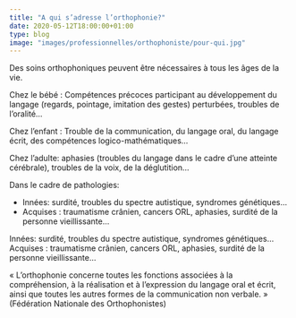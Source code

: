 ```yaml
---
title: "A qui s’adresse l’orthophonie?"
date: 2020-05-12T18:00:00+01:00
type: blog
image: "images/professionnelles/orthophoniste/pour-qui.jpg"
---
```


Des soins orthophoniques peuvent être nécessaires à tous les âges de la vie.

Chez le bébé : Compétences précoces participant au développement du langage (regards, pointage, imitation des gestes) perturbées, troubles de l’oralité…

Chez l’enfant : Trouble de la communication, du langage oral, du langage écrit, des compétences logico-mathématiques…

Chez l’adulte: aphasies (troubles du langage dans le cadre d’une atteinte cérébrale), troubles de la voix, de la déglutition…

Dans le cadre de pathologies:

- Innées: surdité, troubles du spectre autistique, syndromes génétiques…
- Acquises : traumatisme crânien, cancers ORL, aphasies, surdité de la personne vieillissante…

Innées: surdité, troubles du spectre autistique, syndromes génétiques…
Acquises : traumatisme crânien, cancers ORL, aphasies, surdité de la personne vieillissante…

« L’orthophonie concerne toutes les fonctions associées à la compréhension, à la réalisation et à l’expression du langage oral et écrit, ainsi que toutes les autres formes de la communication non verbale. » (Fédération Nationale des Orthophonistes)
